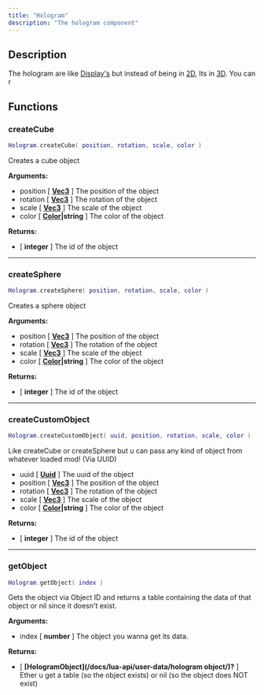 ```yaml
---
title: "Hologram"
description: "The hologram component"
---
```


## Description

The hologram are like [Display's](../display/) but instead of being in [2D](https://en.wikipedia.org/wiki/2D_computer_graphics), Its in [3D](https://en.wikipedia.org/wiki/3D_computer_graphics). You can r

## Functions

### createCube

```lua
Hologram.createCube( position, rotation, scale, color )
```

Creates a cube object

**Arguments:**
- position [ **[Vec3](https://scrapmechanicdocs.com/docs/Game-Script-Environment/Userdata/Vec3)** ] The position of the object
- rotation [ **[Vec3](https://scrapmechanicdocs.com/docs/Game-Script-Environment/Userdata/Vec3)** ] The rotation of the object
- scale [ **[Vec3](https://scrapmechanicdocs.com/docs/Game-Script-Environment/Userdata/Vec3)** ] The scale of the object
- color [ **[Color](https://scrapmechanicdocs.com/docs/Game-Script-Environment/Userdata/Color/)|string** ] The color of the object

**Returns:**
- [ **integer** ] The id of the object

---

### createSphere

```lua
Hologram.createSphere( position, rotation, scale, color )
```

Creates a sphere object

**Arguments:**
- position [ **[Vec3](https://scrapmechanicdocs.com/docs/Game-Script-Environment/Userdata/Vec3)** ] The position of the object
- rotation [ **[Vec3](https://scrapmechanicdocs.com/docs/Game-Script-Environment/Userdata/Vec3)** ] The rotation of the object
- scale [ **[Vec3](https://scrapmechanicdocs.com/docs/Game-Script-Environment/Userdata/Vec3)** ] The scale of the object
- color [ **[Color](https://scrapmechanicdocs.com/docs/Game-Script-Environment/Userdata/Color/)|string** ] The color of the object

**Returns:**
- [ **integer** ] The id of the object

---

### createCustomObject

```lua
Hologram.createCustomObject( uuid, position, rotation, scale, color )
```

Like createCube or createSphere but u can pass any kind of object from whatever loaded mod! (Via UUID)
- uuid [ **[Uuid](https://scrapmechanicdocs.com/docs/Game-Script-Environment/Userdata/Uuid)** ] The uuid of the object
- position [ **[Vec3](https://scrapmechanicdocs.com/docs/Game-Script-Environment/Userdata/Vec3)** ] The position of the object
- rotation [ **[Vec3](https://scrapmechanicdocs.com/docs/Game-Script-Environment/Userdata/Vec3)** ] The rotation of the object
- scale [ **[Vec3](https://scrapmechanicdocs.com/docs/Game-Script-Environment/Userdata/Vec3)** ] The scale of the object
- color [ **[Color](https://scrapmechanicdocs.com/docs/Game-Script-Environment/Userdata/Color/)|string** ] The color of the object

**Returns:**
- [ **integer** ] The id of the object

---

### getObject

```lua
Hologram.getObject( index )
```
Gets the object via Object ID and returns a table containing the data of that object or nil since it doesn't exist.

**Arguments:**
- index [ **number** ] The object you wanna get its data.

**Returns:**
- [ **[HologramObject](/docs/lua-api/user-data/hologram object/)?** ] Ether u get a table (so the object exists) or nil (so the object does NOT exist)
